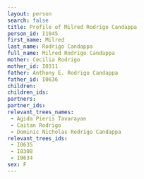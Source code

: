 ```yaml
---
layout: person
search: false
title: Profile of Milred Rodrigo Candappa
person_id: I1045
first_name: Milred
last_name: Rodrigo Candappa
full_name: Milred Rodrigo Candappa
mother: Cecilia Rodrigo
mother_id: I0311
father: Anthony E. Rodrigo Candappa
father_id: I0636
children:
children_ids:
partners:
partner_ids:
relevant_trees_names:
 - Agida Pieris Tavarayan
 - Caitan Rodrigo
 - Dominic Nicholas Rodrigo Candappa
relevant_trees_ids:
 - I0635
 - I0308
 - I0634
sex: F
---
```


